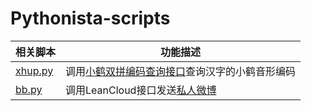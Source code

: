 # Pythonista-scripts

| 相关脚本 | 功能描述 |
| ----------- | ------------------------------------- |
| [xhup.py](https://github.com/imxw/Pythonista-scripts/blob/master/xhup.py) | 调用[小鹤双拼编码查询接口](http://react.xhup.club/search)查询汉字的小鹤音形编码 |
| [bb.py](https://github.com/imxw/Pythonista-scripts/blob/master/bb.py) | 调用LeanCloud接口发送[私人微博](https://sspai.com/post/60024) |
